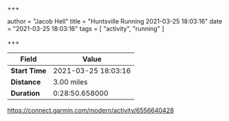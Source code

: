 +++

author = "Jacob Hell"
title = "Huntsville Running 2021-03-25 18:03:16"
date = "2021-03-25 18:03:16"
tags = [
    "activity", "running"
]

+++

<!--more-->

|Field  |Value  |
|--- | --- |
|**Start Time**|2021-03-25 18:03:16|
|**Distance**|3.00 miles|
|**Duration**|0:28:50.658000|

https://connect.garmin.com/modern/activity/6556640428
